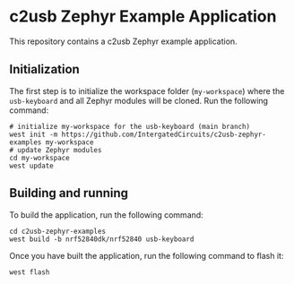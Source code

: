 # c2usb Zephyr Example Application

This repository contains a c2usb Zephyr example application.

## Initialization

The first step is to initialize the workspace folder (``my-workspace``) where
the ``usb-keyboard`` and all Zephyr modules will be cloned. Run the following
command:

```shell
# initialize my-workspace for the usb-keyboard (main branch)
west init -m https://github.com/IntergatedCircuits/c2usb-zephyr-examples my-workspace
# update Zephyr modules
cd my-workspace
west update
```

## Building and running

To build the application, run the following command:

```shell
cd c2usb-zephyr-examples
west build -b nrf52840dk/nrf52840 usb-keyboard
```

Once you have built the application, run the following command to flash it:

```shell
west flash
```
